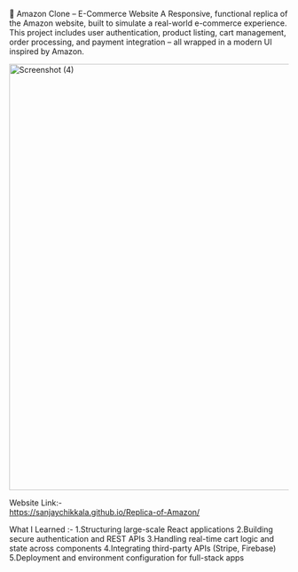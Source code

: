 🛒 Amazon Clone – E-Commerce Website
A Responsive, functional replica of the Amazon website, built to simulate a real-world e-commerce experience. This project includes user authentication, product listing, cart management, order processing, and payment integration – all wrapped in a modern UI inspired by Amazon.

<img width="1366" height="768" alt="Screenshot (4)" src="https://github.com/user-attachments/assets/2e004f73-dd4b-418f-bc3a-e8195210fcc5" />

Website Link:-  
     https://sanjaychikkala.github.io/Replica-of-Amazon/

What I Learned :-
 1.Structuring large-scale React applications 
 2.Building secure authentication and REST APIs 
 3.Handling real-time cart logic and state across components 
 4.Integrating third-party APIs (Stripe, Firebase) 
 5.Deployment and environment configuration for full-stack apps
